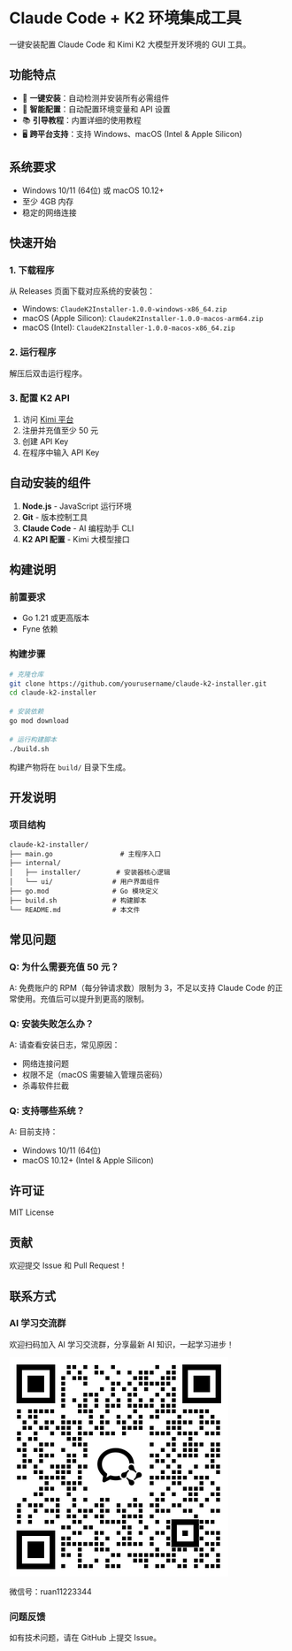 # Claude Code + K2 环境集成工具

一键安装配置 Claude Code 和 Kimi K2 大模型开发环境的 GUI 工具。

## 功能特点

- 🚀 **一键安装**：自动检测并安装所有必需组件
- 🔧 **智能配置**：自动配置环境变量和 API 设置
- 📚 **引导教程**：内置详细的使用教程
- 🖥️ **跨平台支持**：支持 Windows、macOS (Intel & Apple Silicon)

## 系统要求

- Windows 10/11 (64位) 或 macOS 10.12+
- 至少 4GB 内存
- 稳定的网络连接

## 快速开始

### 1. 下载程序

从 Releases 页面下载对应系统的安装包：

- Windows: `ClaudeK2Installer-1.0.0-windows-x86_64.zip`
- macOS (Apple Silicon): `ClaudeK2Installer-1.0.0-macos-arm64.zip`
- macOS (Intel): `ClaudeK2Installer-1.0.0-macos-x86_64.zip`

### 2. 运行程序

解压后双击运行程序。

### 3. 配置 K2 API

1. 访问 [Kimi 平台](https://platform.moonshot.cn/console/account)
2. 注册并充值至少 50 元
3. 创建 API Key
4. 在程序中输入 API Key

## 自动安装的组件

1. **Node.js** - JavaScript 运行环境
2. **Git** - 版本控制工具
3. **Claude Code** - AI 编程助手 CLI
4. **K2 API 配置** - Kimi 大模型接口

## 构建说明

### 前置要求

- Go 1.21 或更高版本
- Fyne 依赖

### 构建步骤

```bash
# 克隆仓库
git clone https://github.com/yourusername/claude-k2-installer.git
cd claude-k2-installer

# 安装依赖
go mod download

# 运行构建脚本
./build.sh
```

构建产物将在 `build/` 目录下生成。

## 开发说明

### 项目结构

```
claude-k2-installer/
├── main.go                 # 主程序入口
├── internal/
│   ├── installer/         # 安装器核心逻辑
│   └── ui/               # 用户界面组件
├── go.mod                # Go 模块定义
├── build.sh              # 构建脚本
└── README.md             # 本文件
```

## 常见问题

### Q: 为什么需要充值 50 元？

A: 免费账户的 RPM（每分钟请求数）限制为 3，不足以支持 Claude Code 的正常使用。充值后可以提升到更高的限制。

### Q: 安装失败怎么办？

A: 请查看安装日志，常见原因：
- 网络连接问题
- 权限不足（macOS 需要输入管理员密码）
- 杀毒软件拦截

### Q: 支持哪些系统？

A: 目前支持：
- Windows 10/11 (64位)
- macOS 10.12+ (Intel & Apple Silicon)

## 许可证

MIT License

## 贡献

欢迎提交 Issue 和 Pull Request！

## 联系方式

### AI 学习交流群

欢迎扫码加入 AI 学习交流群，分享最新 AI 知识，一起学习进步！

![AI学习交流群](contact_me_qr.png)

微信号：ruan11223344

### 问题反馈

如有技术问题，请在 GitHub 上提交 Issue。